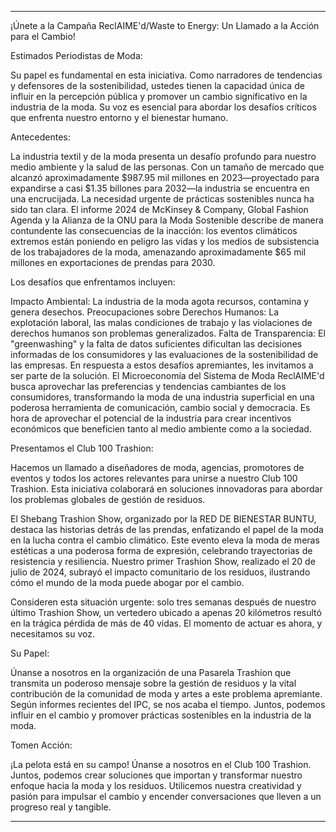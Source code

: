 ---

¡Únete a la Campaña ReclAIME'd/Waste to Energy: Un Llamado a la Acción para el Cambio!

Estimados Periodistas de Moda:

Su papel es fundamental en esta iniciativa. Como narradores de tendencias y defensores de la sostenibilidad, ustedes tienen la capacidad única de influir en la percepción pública y promover un cambio significativo en la industria de la moda. Su voz es esencial para abordar los desafíos críticos que enfrenta nuestro entorno y el bienestar humano.

Antecedentes:

La industria textil y de la moda presenta un desafío profundo para nuestro medio ambiente y la salud de las personas. Con un tamaño de mercado que alcanzó aproximadamente $987.95 mil millones en 2023—proyectado para expandirse a casi $1.35 billones para 2032—la industria se encuentra en una encrucijada. La necesidad urgente de prácticas sostenibles nunca ha sido tan clara. El informe 2024 de McKinsey & Company, Global Fashion Agenda y la Alianza de la ONU para la Moda Sostenible describe de manera contundente las consecuencias de la inacción: los eventos climáticos extremos están poniendo en peligro las vidas y los medios de subsistencia de los trabajadores de la moda, amenazando aproximadamente $65 mil millones en exportaciones de prendas para 2030.

Los desafíos que enfrentamos incluyen:

Impacto Ambiental: La industria de la moda agota recursos, contamina y genera desechos.
Preocupaciones sobre Derechos Humanos: La explotación laboral, las malas condiciones de trabajo y las violaciones de derechos humanos son problemas generalizados.
Falta de Transparencia: El "greenwashing" y la falta de datos suficientes dificultan las decisiones informadas de los consumidores y las evaluaciones de la sostenibilidad de las empresas.
En respuesta a estos desafíos apremiantes, les invitamos a ser parte de la solución. El Microeconomía del Sistema de Moda ReclAIME'd busca aprovechar las preferencias y tendencias cambiantes de los consumidores, transformando la moda de una industria superficial en una poderosa herramienta de comunicación, cambio social y democracia. Es hora de aprovechar el potencial de la industria para crear incentivos económicos que beneficien tanto al medio ambiente como a la sociedad.

Presentamos el Club 100 Trashion:

Hacemos un llamado a diseñadores de moda, agencias, promotores de eventos y todos los actores relevantes para unirse a nuestro Club 100 Trashion. Esta iniciativa colaborará en soluciones innovadoras para abordar los problemas globales de gestión de residuos.

El Shebang Trashion Show, organizado por la RED DE BIENESTAR BUNTU, destaca las historias detrás de las prendas, enfatizando el papel de la moda en la lucha contra el cambio climático. Este evento eleva la moda de meras estéticas a una poderosa forma de expresión, celebrando trayectorias de resistencia y resiliencia. Nuestro primer Trashion Show, realizado el 20 de julio de 2024, subrayó el impacto comunitario de los residuos, ilustrando cómo el mundo de la moda puede abogar por el cambio.

Consideren esta situación urgente: solo tres semanas después de nuestro último Trashion Show, un vertedero ubicado a apenas 20 kilómetros resultó en la trágica pérdida de más de 40 vidas. El momento de actuar es ahora, y necesitamos su voz.

Su Papel:

Únanse a nosotros en la organización de una Pasarela Trashion que transmita un poderoso mensaje sobre la gestión de residuos y la vital contribución de la comunidad de moda y artes a este problema apremiante. Según informes recientes del IPC, se nos acaba el tiempo. Juntos, podemos influir en el cambio y promover prácticas sostenibles en la industria de la moda.

Tomen Acción:

¡La pelota está en su campo! Únanse a nosotros en el Club 100 Trashion. Juntos, podemos crear soluciones que importan y transformar nuestro enfoque hacia la moda y los residuos. Utilicemos nuestra creatividad y pasión para impulsar el cambio y encender conversaciones que lleven a un progreso real y tangible.

---